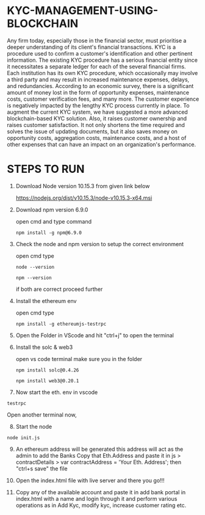 # KYC-MANAGEMENT-USING-BLOCKCHAIN

Any firm today, especially those in the financial sector, must prioritise a deeper understanding of its client's financial transactions. KYC is a procedure used to confirm a customer's identification and other pertinent information. The existing KYC procedure has a serious financial entity since it necessitates a separate ledger for each of the several financial firms.
Each institution has its own KYC procedure, which occasionally may involve a third party and may result in increased maintenance expenses, delays, and redundancies. According to an economic survey, there is a significant amount of money lost in the form of opportunity expenses, maintenance costs, customer verification fees, and many more. The customer experience is negatively impacted by the lengthy KYC process currently in place. To augment the current KYC system, we have suggested a more advanced blockchain-based KYC solution.
Also, it raises customer ownership and raises customer satisfaction. It not only shortens the time required and solves the issue of updating documents, but it also saves money on opportunity costs, aggregation costs, maintenance costs, and a host of other expenses that can have an impact on an organization's performance.

# STEPS TO RUN 

1. Download Node version 10.15.3 from given link below

   https://nodejs.org/dist/v10.15.3/node-v10.15.3-x64.msi

2. Download npm version 6.9.0 

   open cmd and type command
   ```
   npm install -g npm@6.9.0
   ```

3. Check the node and npm version to setup the correct environment 

   open cmd type
   ```
   node --version 
   ```
   ```
   npm --version 
   ```
   if both are correct proceed further
   
4. Install the ethereum env 

   open cmd type 
   ```
   npm install -g ethereumjs-testrpc
   ```
   
5. Open the Folder in VScode and hit "ctrl+j" to open the terminal 

6. Install the solc & web3 

   open vs code terminal make sure you in the folder 
   
   ```
   npm install solc@0.4.26
   ```
   ``` 
   npm install web3@0.20.1
   ```
   
 7. Now start the eth. env in vscode
 
  ```
  testrpc
  ```
  
  Open another terminal now, 
  
  
 8. Start the node 
 
   ```
   node init.js
   ```
   
 9. An ethereum address will be generated this address will act as the admin to add the Banks Copy that Eth.Address and paste it in 
 js > contractDetails > var contractAddress = 'Your Eth. Address'; then "ctrl+s save" the file
 
 10. Open the index.html file with live server and there you go!!!


 11. Copy any of the available account and paste it in add bank portal in index.html with a name and login through it and perform various operations as in Add Kyc,     modify kyc, increase customer rating etc.
  
 

